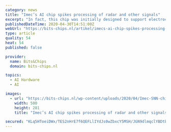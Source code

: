 ```yaml
---
category: news
title: "Imec’s AI chip spikes processing of radar and other signals"
excerpt: "In fact, this chip was initially designed to support electrocardiogram (ECG) and speech processing in power-constrained devices. However, with its generic architecture and new digital hardware design,"
publishedDateTime: 2020-04-30T14:51:00Z
webUrl: "https://bits-chips.nl/artikel/imecs-ai-chip-spikes-processing-of-radar-and-other-signals/"
type: article
quality: 54
heat: 54
published: false

provider:
  name: Bits&Chips
  domain: bits-chips.nl

topics:
  - AI Hardware
  - AI

images:
  - url: "https://bits-chips.nl/wp-content/uploads/2020/04/Imec-SNN-chip.jpg"
    width: 500
    height: 281
    title: "Imec’s AI chip spikes processing of radar and other signals"

secured: "KLq5HToeiDWx/TES2nHrE7f6QEFLlIYdJs0wZbxcY5MSH/JGN9dlmqclYBDtbFHxXNJOnCIHdeJvl5dWYb1Xle1d5dRpAbipEmDo3nF4RJovHJIS9gllEaxH3XtQfDdnu7YeYTH9MNz4l+9MIWH4pv5dlVY5jyfPNvtkYwK0HYPzUbUpVvp2P0lK6QBoEBhe/6ZTffyZ+nEU3eXhNCTVTNQF4JWbU28LRtopijnS+fLrpy/DJWADl6VsazU4RELeYjQjTHIdXnXA5V1ZJrqqitetDX5A87n5Zs0dZ1CUVTgtfbbOLoQFwSj+lfMNAiUWlsLBGBge1JUrnhMyom3kbPFPAhdkuB1EXpR7d4/vq4tWhY1GfJsb8aHVxYEl4HMvaPHGaHHMkww7aHVexdC4NQ7ZqhPD7QllG+fgqv7D4cWeiW2YT/ZxTxe9wuIc0aHaQDoARyNj4q7TLRrVDMpQnkg7OBcRDjzD1khMH3ST4Y4=;za3LoZocklXmoKsEcx2pCw=="
---
```


